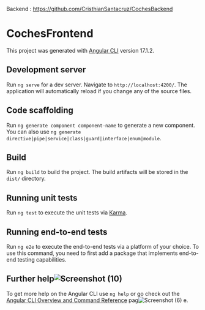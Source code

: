 Backend : https://github.com/CristhianSantacruz/CochesBackend
# CochesFrontend

This project was generated with [Angular CLI](https://github.com/angular/angular-cli) version 17.1.2.

## Development server

Run `ng serve` for a dev server. Navigate to `http://localhost:4200/`. The application will automatically reload if you change any of the source files.

## Code scaffolding

Run `ng generate component component-name` to generate a new component. You can also use `ng generate directive|pipe|service|class|guard|interface|enum|module`.

## Build

Run `ng build` to build the project. The build artifacts will be stored in the `dist/` directory.

## Running unit tests

Run `ng test` to execute the unit tests via [Karma](https://karma-runner.github.io).

## Running end-to-end tests

Run `ng e2e` to execute the end-to-end tests via a platform of your choice. To use this command, you need to first add a package that implements end-to-end testing capabilities.

## Further help![Screenshot (10)](https://github.com/CristhianSantacruz/CochesFrontend/assets/117329019/a49abc36-c9b1-41dd-b6c8-fb81bcf07da3)


To get more help on the Angular CLI use `ng help` or go check out the [Angular CLI Overview and Command Reference](https://angular.io/cli) pag![Screenshot (6)](https://github.com/CristhianSantacruz/CochesFrontend/assets/117329019/d86d6db4-10b7-4674-97b8-f6bacf7de653)
e.

